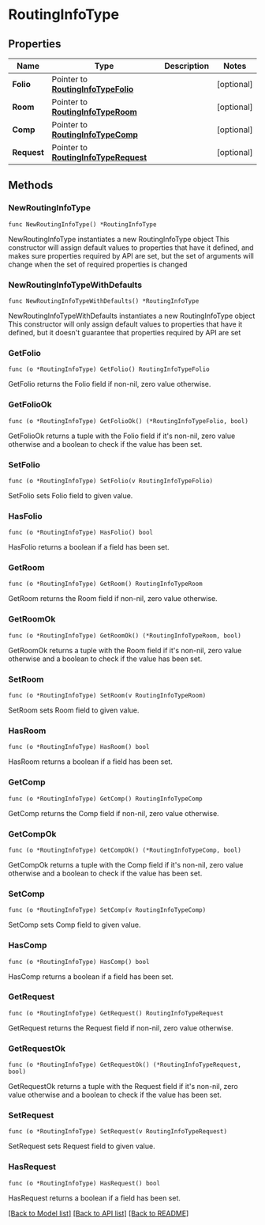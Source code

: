 # RoutingInfoType

## Properties

Name | Type | Description | Notes
------------ | ------------- | ------------- | -------------
**Folio** | Pointer to [**RoutingInfoTypeFolio**](RoutingInfoTypeFolio.md) |  | [optional] 
**Room** | Pointer to [**RoutingInfoTypeRoom**](RoutingInfoTypeRoom.md) |  | [optional] 
**Comp** | Pointer to [**RoutingInfoTypeComp**](RoutingInfoTypeComp.md) |  | [optional] 
**Request** | Pointer to [**RoutingInfoTypeRequest**](RoutingInfoTypeRequest.md) |  | [optional] 

## Methods

### NewRoutingInfoType

`func NewRoutingInfoType() *RoutingInfoType`

NewRoutingInfoType instantiates a new RoutingInfoType object
This constructor will assign default values to properties that have it defined,
and makes sure properties required by API are set, but the set of arguments
will change when the set of required properties is changed

### NewRoutingInfoTypeWithDefaults

`func NewRoutingInfoTypeWithDefaults() *RoutingInfoType`

NewRoutingInfoTypeWithDefaults instantiates a new RoutingInfoType object
This constructor will only assign default values to properties that have it defined,
but it doesn't guarantee that properties required by API are set

### GetFolio

`func (o *RoutingInfoType) GetFolio() RoutingInfoTypeFolio`

GetFolio returns the Folio field if non-nil, zero value otherwise.

### GetFolioOk

`func (o *RoutingInfoType) GetFolioOk() (*RoutingInfoTypeFolio, bool)`

GetFolioOk returns a tuple with the Folio field if it's non-nil, zero value otherwise
and a boolean to check if the value has been set.

### SetFolio

`func (o *RoutingInfoType) SetFolio(v RoutingInfoTypeFolio)`

SetFolio sets Folio field to given value.

### HasFolio

`func (o *RoutingInfoType) HasFolio() bool`

HasFolio returns a boolean if a field has been set.

### GetRoom

`func (o *RoutingInfoType) GetRoom() RoutingInfoTypeRoom`

GetRoom returns the Room field if non-nil, zero value otherwise.

### GetRoomOk

`func (o *RoutingInfoType) GetRoomOk() (*RoutingInfoTypeRoom, bool)`

GetRoomOk returns a tuple with the Room field if it's non-nil, zero value otherwise
and a boolean to check if the value has been set.

### SetRoom

`func (o *RoutingInfoType) SetRoom(v RoutingInfoTypeRoom)`

SetRoom sets Room field to given value.

### HasRoom

`func (o *RoutingInfoType) HasRoom() bool`

HasRoom returns a boolean if a field has been set.

### GetComp

`func (o *RoutingInfoType) GetComp() RoutingInfoTypeComp`

GetComp returns the Comp field if non-nil, zero value otherwise.

### GetCompOk

`func (o *RoutingInfoType) GetCompOk() (*RoutingInfoTypeComp, bool)`

GetCompOk returns a tuple with the Comp field if it's non-nil, zero value otherwise
and a boolean to check if the value has been set.

### SetComp

`func (o *RoutingInfoType) SetComp(v RoutingInfoTypeComp)`

SetComp sets Comp field to given value.

### HasComp

`func (o *RoutingInfoType) HasComp() bool`

HasComp returns a boolean if a field has been set.

### GetRequest

`func (o *RoutingInfoType) GetRequest() RoutingInfoTypeRequest`

GetRequest returns the Request field if non-nil, zero value otherwise.

### GetRequestOk

`func (o *RoutingInfoType) GetRequestOk() (*RoutingInfoTypeRequest, bool)`

GetRequestOk returns a tuple with the Request field if it's non-nil, zero value otherwise
and a boolean to check if the value has been set.

### SetRequest

`func (o *RoutingInfoType) SetRequest(v RoutingInfoTypeRequest)`

SetRequest sets Request field to given value.

### HasRequest

`func (o *RoutingInfoType) HasRequest() bool`

HasRequest returns a boolean if a field has been set.


[[Back to Model list]](../README.md#documentation-for-models) [[Back to API list]](../README.md#documentation-for-api-endpoints) [[Back to README]](../README.md)


